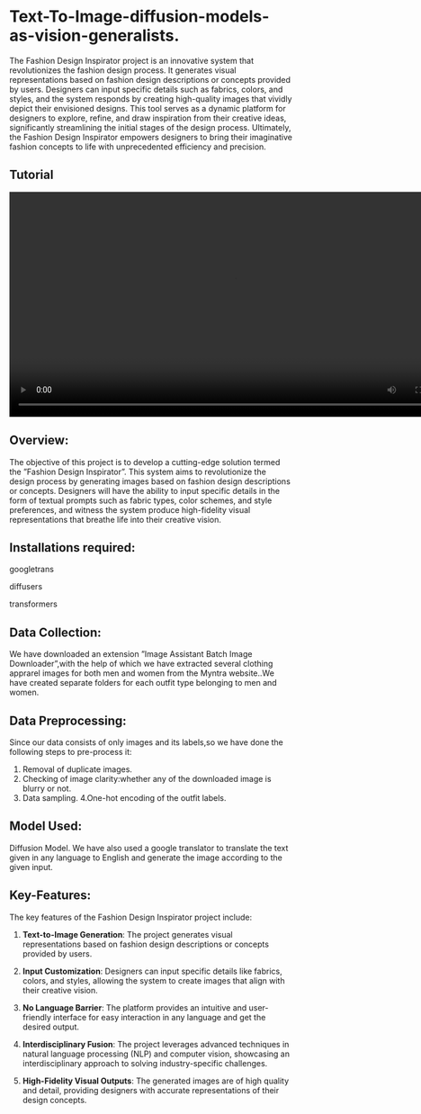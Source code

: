 # Text-To-Image-diffusion-models-as-vision-generalists.
The Fashion Design Inspirator project is an innovative system that revolutionizes the fashion design process. It generates visual representations based on fashion design descriptions or concepts provided by users. Designers can input specific details such as fabrics, colors, and styles, and the system responds by creating high-quality images that vividly depict their envisioned designs. This tool serves as a dynamic platform for designers to explore, refine, and draw inspiration from their creative ideas, significantly streamlining the initial stages of the design process. Ultimately, the Fashion Design Inspirator empowers designers to bring their imaginative fashion concepts to life with unprecedented efficiency and precision.

## Tutorial
<video width="800" height="400" controls autoplay loop>
  <source src="ML_PROJECT_DEMO.mp4" type="video/mp4">
  Your browser does not support the video tag.
</video>

## Overview:
The objective of this project is to develop a cutting-edge solution termed
the ”Fashion Design Inspirator”. This system aims to revolutionize the design
process by generating images based on fashion design descriptions or concepts.
Designers will have the ability to input specific details in the form of textual
prompts such as fabric types, color schemes, and style preferences, and witness
the system produce high-fidelity visual representations that breathe life into
their creative vision.

## Installations required:
googletrans

diffusers

transformers

## Data Collection:

We have downloaded an extension ”Image Assistant Batch Image Downloader”,with the help of which we have extracted several clothing apprarel images for both men and women from the Myntra website..We have created separate folders for each outfit type belonging to men and women.

## Data Preprocessing:

Since our data consists of only images and its labels,so we have done the following steps to pre-process it:
1. Removal of duplicate images.
2. Checking of image clarity:whether any of the downloaded image is blurry or not.
3. Data sampling.
4.One-hot encoding of the outfit labels.

## Model Used:

Diffusion Model.
We have also used a google translator to translate the text given in any language to English and generate the image according to the given input.

## Key-Features:

The key features of the Fashion Design Inspirator project include:

1. **Text-to-Image Generation**: The project generates visual representations based on fashion design descriptions or concepts provided by users.

2. **Input Customization**: Designers can input specific details like fabrics, colors, and styles, allowing the system to create images that align with their creative vision.

3. **No Language Barrier**: The platform provides an intuitive and user-friendly interface for easy interaction in any language and get the desired output.

4. **Interdisciplinary Fusion**: The project leverages advanced techniques in natural language processing (NLP) and computer vision, showcasing an interdisciplinary approach to solving industry-specific challenges.

5. **High-Fidelity Visual Outputs**: The generated images are of high quality and detail, providing designers with accurate representations of their design concepts.





